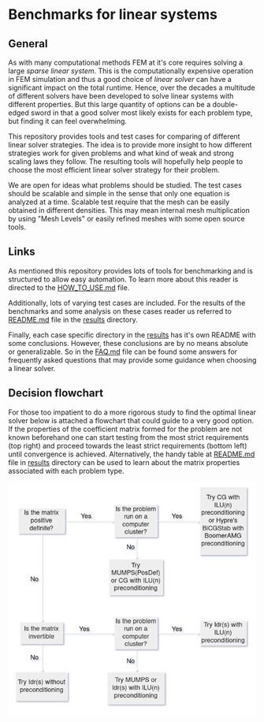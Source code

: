 # Benchmarks for linear systems

## General

As with many computational methods FEM at it's core requires solving a large _sparse linear system_. This is the computationally expensive operation in FEM simulation and thus a good choice of _linear solver_ can have a significant impact on the total runtime. Hence, over the decades a multitude of different solvers have been developed to solve linear systems with different properties. But this large quantity of options can be a double-edged sword in that a good solver most likely exists for each problem type, but finding it can feel overwhelming.

This repository provides tools and test cases for comparing of different linear solver strategies. The idea is to provide more insight to how different strategies work for given problems and what kind of weak and strong scaling laws they follow. The resulting tools will hopefully help people to choose the most efficient linear solver strategy for their problem. 

We are open for ideas what problems should be studied. The test cases should be scalable and simple in the sense that only one equation is analyzed at a time.  Scalable test require that the mesh can be easily obtained in different densities. This may mean internal mesh multiplication by using "Mesh Levels" or easily refined meshes with some open source tools.

## Links

As mentioned this repository provides lots of tools for benchmarking and is structured to allow easy automation. To learn more about this reader is directed to the [HOW_TO_USE.md](https://github.com/ElmerCSC/elmer-linsys/blob/main/HOW_TO_USE.md) file.

Additionally, lots of varying test cases are included. For the results of the benchmarks and some analysis on these cases reader us referred to [README.md](https://github.com/ElmerCSC/elmer-linsys/blob/main/results/README.md) file in the [results](https://github.com/ElmerCSC/elmer-linsys/tree/main/results) directory.

Finally, each case specific directory in the [results](https://github.com/ElmerCSC/elmer-linsys/tree/main/results) has it's own README with some conclusions. However, these conclusions are by no means absolute or generalizable. So in the [FAQ.md](https://github.com/ElmerCSC/elmer-linsys/blob/main/FAQ.md) file can be found some answers for frequently asked questions that may provide some guidance when choosing a linear solver.

## Decision flowchart

For those too impatient to do a more rigorous study to find the optimal linear solver below is attached a flowchart that could guide to a very good option. If the properties of the coefficient matrix formed for the problem are not known beforehand one can start testing from the most strict requirements (top right) and proceed towards the least strict requirements (bottom left) until convergence is achieved. Alternatively, the handy table at [README.md](https://github.com/ElmerCSC/elmer-linsys/blob/main/results/README.md) file in [results](https://github.com/ElmerCSC/elmer-linsys/tree/main/results) directory can be used to learn about the matrix properties associated with each problem type.

![Decision flowchart](https://github.com/ElmerCSC/elmer-linsys/blob/main/pics/decision_flowchart.png?raw=true)